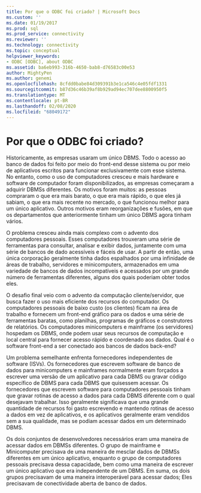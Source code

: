 ```yaml
---
title: Por que o ODBC foi criado? | Microsoft Docs
ms.custom: ''
ms.date: 01/19/2017
ms.prod: sql
ms.prod_service: connectivity
ms.reviewer: ''
ms.technology: connectivity
ms.topic: conceptual
helpviewer_keywords:
- ODBC [ODBC], about ODBC
ms.assetid: ba6eb993-316b-4650-bab8-d76583c00e53
author: MightyPen
ms.author: genemi
ms.openlocfilehash: 8cfdd0babe84d309391b3e1ca546c4e05fdf1331
ms.sourcegitcommit: b87d36c46b39af8b929ad94ec707dee8800950f5
ms.translationtype: MT
ms.contentlocale: pt-BR
ms.lasthandoff: 02/08/2020
ms.locfileid: "68049172"
---
```

# <a name="why-was-odbc-created"></a>Por que o ODBC foi criado?
Historicamente, as empresas usaram um único DBMS. Todo o acesso ao banco de dados foi feito por meio do front-end desse sistema ou por meio de aplicativos escritos para funcionar exclusivamente com esse sistema. No entanto, como o uso de computadores cresceu e mais hardware e software de computador foram disponibilizados, as empresas começaram a adquirir DBMSs diferentes. Os motivos foram muitos: as pessoas compraram o que era mais barato, o que era mais rápido, o que eles já sabiam, o que era mais recente no mercado, o que funcionou melhor para um único aplicativo. Outros motivos eram reorganizações e fusões, em que os departamentos que anteriormente tinham um único DBMS agora tinham vários.  
  
 O problema cresceu ainda mais complexo com o advento dos computadores pessoais. Esses computadores trouxeram uma série de ferramentas para consultar, analisar e exibir dados, juntamente com uma série de bancos de dado acessíveis e fáceis de usar. A partir de então, uma única corporação geralmente tinha dados espalhados por uma infinidade de áreas de trabalho, servidores e minicomputers, armazenados em uma variedade de bancos de dados incompatíveis e acessados por um grande número de ferramentas diferentes, alguns dos quais poderiam obter todos eles.  
  
 O desafio final veio com o advento da computação cliente/servidor, que busca fazer o uso mais eficiente dos recursos do computador. Os computadores pessoais de baixo custo (os clientes) ficam na área de trabalho e fornecem um front-end gráfico para os dados e uma série de ferramentas baratas, como planilhas, programas de gráficos e construtores de relatórios. Os computadores minicomputers e mainframe (os servidores) hospedam os DBMS, onde podem usar seus recursos de computação e local central para fornecer acesso rápido e coordenado aos dados. Qual é o software front-end a ser conectado aos bancos de dados back-end?  
  
 Um problema semelhante enfrenta fornecedores independentes de software (ISVs). Os fornecedores que escrevem software de banco de dados para minicomputers e mainframes normalmente eram forçados a escrever uma versão de um aplicativo para cada DBMS ou gravar código específico de DBMS para cada DBMS que quisessem acessar. Os fornecedores que escrevem software para computadores pessoais tinham que gravar rotinas de acesso a dados para cada DBMS diferente com o qual desejavam trabalhar. Isso geralmente significava que uma grande quantidade de recursos foi gasto escrevendo e mantendo rotinas de acesso a dados em vez de aplicativos, e os aplicativos geralmente eram vendidos sem a sua qualidade, mas se podiam acessar dados em um determinado DBMS.  
  
 Os dois conjuntos de desenvolvedores necessários eram uma maneira de acessar dados em DBMSs diferentes. O grupo de mainframe e Minicomputer precisava de uma maneira de mesclar dados de DBMSs diferentes em um único aplicativo, enquanto o grupo de computadores pessoais precisava dessa capacidade, bem como uma maneira de escrever um único aplicativo que era independente de um DBMS. Em suma, os dois grupos precisavam de uma maneira interoperável para acessar dados; Eles precisavam de conectividade aberta de banco de dados.
